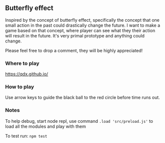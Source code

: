 ## Butterfly effect
Inspired by the concept of butterfly effect, specifically the concept that one small action in the past could drastically change
the future. I want to make a game based on that concept, where player can see what they their action will result in the
future. It's very primal prototype and anything could change.

Please feel free to drop a comment, they will be highly appreciated!

### Where to play
https://qdx.github.io/

### How to play
Use arrow keys to guide the black ball to the red circle before time runs out.

### Notes
To help debug, start node repl, use command
`.load 'src/preload.js'`
to load all the modules and play with them

To test run:
`npm test`
